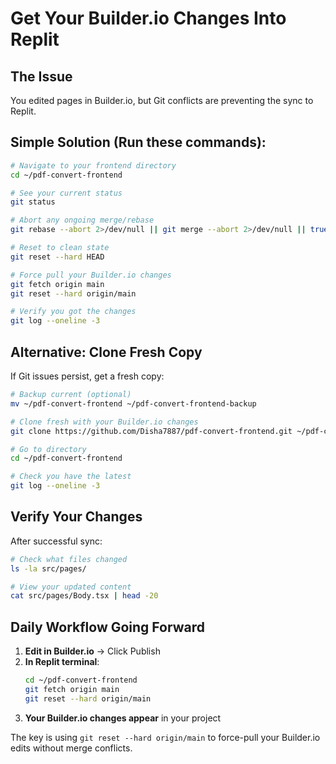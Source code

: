# Get Your Builder.io Changes Into Replit

## The Issue
You edited pages in Builder.io, but Git conflicts are preventing the sync to Replit.

## Simple Solution (Run these commands):

```bash
# Navigate to your frontend directory
cd ~/pdf-convert-frontend

# See your current status
git status

# Abort any ongoing merge/rebase
git rebase --abort 2>/dev/null || git merge --abort 2>/dev/null || true

# Reset to clean state
git reset --hard HEAD

# Force pull your Builder.io changes
git fetch origin main
git reset --hard origin/main

# Verify you got the changes
git log --oneline -3
```

## Alternative: Clone Fresh Copy

If Git issues persist, get a fresh copy:

```bash
# Backup current (optional)
mv ~/pdf-convert-frontend ~/pdf-convert-frontend-backup

# Clone fresh with your Builder.io changes
git clone https://github.com/Disha7887/pdf-convert-frontend.git ~/pdf-convert-frontend

# Go to directory
cd ~/pdf-convert-frontend

# Check you have the latest
git log --oneline -3
```

## Verify Your Changes

After successful sync:
```bash
# Check what files changed
ls -la src/pages/

# View your updated content
cat src/pages/Body.tsx | head -20
```

## Daily Workflow Going Forward

1. **Edit in Builder.io** → Click Publish
2. **In Replit terminal**:
   ```bash
   cd ~/pdf-convert-frontend
   git fetch origin main
   git reset --hard origin/main
   ```
3. **Your Builder.io changes appear** in your project

The key is using `git reset --hard origin/main` to force-pull your Builder.io edits without merge conflicts.